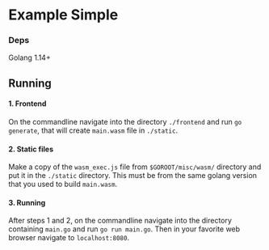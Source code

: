 # Example Simple
### Deps
Golang 1.14+
## Running
#### 1. Frontend 
On the commandline navigate into the directory `./frontend` and run `go generate`, that will create `main.wasm` file in `./static`.

#### 2. Static files
Make a copy of the `wasm_exec.js` file from `$GOROOT/misc/wasm/` directory and put it in the `./static` directory.  This must be from the same golang version that you used to build `main.wasm`.

#### 3. Running
After steps 1 and 2, on the commandline navigate into the directory containing `main.go` and run `go run main.go`. Then in your favorite web browser navigate to `localhost:8080`.


